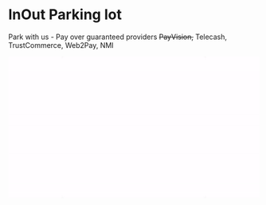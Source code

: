 # InOut Parking lot
Park with us - Pay over guaranteed providers ~~PayVision,~~ Telecash, TrustCommerce, Web2Pay, NMI

![InOut Flow](https://github.com/udigeri/inout/blob/master/app/static/InOut.gif)
